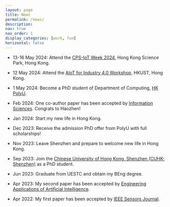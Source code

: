 ```yaml
---
layout: page
title: News
permalink: /news/
description: 
nav: true
nav_order: 1
display_categories: [work, fun]
horizontal: false
---
```


- 13-16 May 2024: Attend the [CPS-IoT Week 2024](https://cps-iot-week2024.ie.cuhk.edu.hk/), Hong Kong Science Park, Hong Kong.

- 12 May 2024: Attend the [AIoT for Industry 4.0 Workshop](https://wands.sg/team/workshop/aiot_for_industry_4.0/), HKUST, Hong Kong.

- 1 May 2024: Become a PhD student of Department of Computing, [HK PolyU](https://www.polyu.edu.hk/).

- Feb 2024: One co-author paper has been accepted by [Information Sciences](https://www.sciencedirect.com/journal/information-sciences). Congrats to Haozhen!

- Jan 2024: Start my new life in Hong Kong.

- Dec 2023: Receive the admission PhD offer from PolyU with full scholarships!

- Nov 2023: Leave Shenzhen and prepare to welcome new life in Hong Kong.

- Sep 2023: Join the [Chinese University of Hong Kong, Shenzhen (CUHK-Shenzhen)](https://www.cuhk.edu.cn/en) as a PhD student.

- Jun 2023: Graduate from UESTC and obtain my BEng degree.

- Apr 2023: My second paper has been accepted by [Engineering Applications of Artificial Intelligence](https://www.sciencedirect.com/journal/engineering-applications-of-artificial-intelligence).

- Apr 2022: My first paper has been accepted by [IEEE Sensors Journal](https://ieeexplore.ieee.org/xpl/RecentIssue.jsp?punumber=7361).

